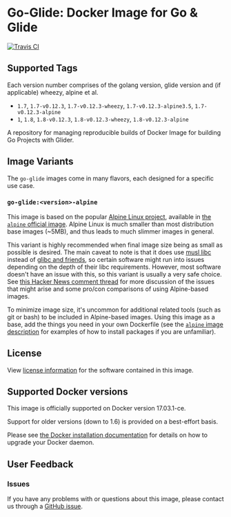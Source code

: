 # Go-Glide: Docker Image for Go &amp; Glide
[![Travis CI](https://travis-ci.org/harborfront/docker-go-glide.svg?branch=master)](https://travis-ci.org/harborfront/docker-go-glide?branch=master)

## Supported Tags
Each version number comprises of the golang version, glide version and (if applicable) wheezy, alpine et al.
- `1.7`, `1.7-v0.12.3`, `1.7-v0.12.3-wheezy`, `1.7-v0.12.3-alpine3.5`, `1.7-v0.12.3-alpine`
- `1`, `1.8`, `1.8-v0.12.3`, `1.8-v0.12.3-wheezy`, `1.8-v0.12.3-alpine`

A repository for managing reproducible builds of Docker Image for building Go Projects with Glider.

## Image Variants
The `go-glide` images come in many flavors, each designed for a specific use case.

### `go-glide:<version>-alpine`
This image is based on the popular [Alpine Linux project](http://alpinelinux.org/), available in [the `alpine` official image](https://hub.docker.com/_/alpine). Alpine Linux is much smaller than most distribution base images (~5MB), and thus leads to much slimmer images in general.

This variant is highly recommended when final image size being as small as possible is desired. The main caveat to note is that it does use [musl libc](http://www.musl-libc.org/) instead of [glibc and friends](http://www.etalabs.net/compare_libcs.html), so certain software might run into issues depending on the depth of their libc requirements. However, most software doesn't have an issue with this, so this variant is usually a very safe choice. See [this Hacker News comment thread](https://news.ycombinator.com/item?id=10782897) for more discussion of the issues that might arise and some pro/con comparisons of using Alpine-based images.

To minimize image size, it's uncommon for additional related tools (such as git or bash) to be included in Alpine-based images. Using this image as a base, add the things you need in your own Dockerfile (see the [`alpine` image description](https://hub.docker.com/_/alpine/) for examples of how to install packages if you are unfamiliar).



## License
View [license information](https://github.com/harborfront/docker-go-glider/blob/master/LICENSE) for the software contained in this image.

## Supported Docker versions
This image is officially supported on Docker version 17.03.1-ce.

Support for older versions (down to 1.6) is provided on a best-effort basis.

Please see [the Docker installation documentation](https://docs.docker.com/installation/) for details on how to upgrade your Docker daemon.

## User Feedback
### Issues
If you have any problems with or questions about this image, please contact us through a [GitHub issue](https://github.com/harborfront/docker-go-glider/issues).
